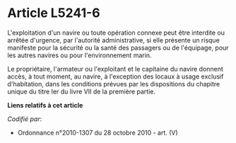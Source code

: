 # Article L5241-6

L'exploitation d'un navire ou toute opération connexe peut être interdite ou arrêtée d'urgence, par l'autorité
administrative, si elle présente un risque manifeste pour la sécurité ou la santé des passagers ou de l'équipage, pour les
autres navires ou pour l'environnement marin.

Le propriétaire, l'armateur ou l'exploitant et le capitaine du navire donnent accès, à tout moment, au navire, à l'exception
des locaux à usage exclusif d'habitation, dans les conditions prévues par les dispositions du chapitre unique du titre Ier du
livre VII de la première partie.

**Liens relatifs à cet article**

_Codifié par_:

  - Ordonnance n°2010-1307 du 28 octobre 2010 - art. (V)
